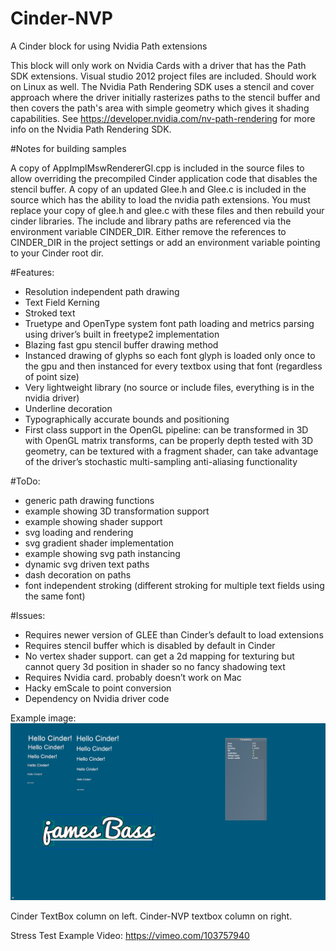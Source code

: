 Cinder-NVP
==========

A Cinder block for using Nvidia Path extensions

This block will only work on Nvidia Cards with a driver that has the Path SDK extensions. Visual studio 2012 project files are included. Should work on Linux as well. The Nvidia Path Rendering SDK uses a stencil and cover approach where the driver initially rasterizes paths to the stencil buffer and then covers the path's area with simple geometry which gives it shading capabilities. See https://developer.nvidia.com/nv-path-rendering for more info on the Nvidia Path Rendering SDK. 

#Notes for building samples

A copy of AppImplMswRendererGl.cpp is included in the source files to allow overriding the precompiled Cinder application code that disables the stencil buffer.
A copy of an updated Glee.h and Glee.c is included in the source which has the ability to load the nvidia path extensions. You must replace your copy of glee.h and glee.c with these files and then rebuild your cinder libraries. The include and library paths are referenced via the environment variable CINDER_DIR. Either remove the references to CINDER_DIR in the project settings or add an environment variable pointing to your Cinder root dir.

#Features:

* Resolution independent path drawing
* Text Field Kerning
* Stroked text
* Truetype and OpenType system font path loading and metrics parsing using driver’s built in freetype2 implementation
* Blazing fast gpu stencil buffer drawing method
* Instanced drawing of glyphs so each font glyph is loaded only once to the gpu and then instanced for every textbox using that font (regardless of point size)
* Very lightweight library (no source or include files, everything is in the nvidia driver)
* Underline decoration
* Typographically accurate bounds and positioning
* First class support in the OpenGL pipeline:
can be transformed in 3D with OpenGL matrix transforms, can be properly depth tested with 3D geometry, can be textured with a fragment shader, can take advantage of the driver’s stochastic multi-sampling anti-aliasing functionality

#ToDo:

* generic path drawing functions
* example showing 3D transformation support
* example showing shader support
* svg loading and rendering
* svg gradient shader implementation
* example showing svg path instancing
* dynamic svg driven text paths
* dash decoration on paths
* font independent stroking (different stroking for multiple text fields using the same font)

#Issues:

* Requires newer version of GLEE than Cinder’s default to load extensions
* Requires stencil buffer which is disabled by default in Cinder
* No vertex shader support. can get a 2d mapping for texturing but cannot query 3d position in shader so no fancy shadowing text
* Requires Nvidia card. probably doesn’t work on Mac
* Hacky emScale to point conversion
* Dependency on Nvidia driver code

Example image:
![alt tag](https://github.com/stimulant/Cinder-NVP/raw/master/NVTextSample.png)

Cinder TextBox column on left. Cinder-NVP textbox column on right.

Stress Test Example Video:
https://vimeo.com/103757940

